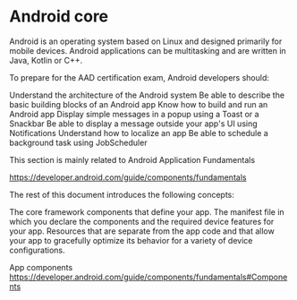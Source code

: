 # Android core

Android is an operating system based on Linux and designed primarily for mobile devices. Android applications can be multitasking and are written in Java, Kotlin or C++.

To prepare for the AAD certification exam, Android developers should:

Understand the architecture of the Android system
Be able to describe the basic building blocks of an Android app
Know how to build and run an Android app
Display simple messages in a popup using a Toast or a Snackbar
Be able to display a message outside your app's UI using Notifications
Understand how to localize an app
Be able to schedule a background task using JobScheduler


This section is mainly related to Android Application Fundamentals

https://developer.android.com/guide/components/fundamentals


The rest of this document introduces the following concepts:

The core framework components that define your app.
The manifest file in which you declare the components and the required device features for your app.
Resources that are separate from the app code and that allow your app to gracefully optimize its behavior for a variety of device configurations.

App components
https://developer.android.com/guide/components/fundamentals#Components



